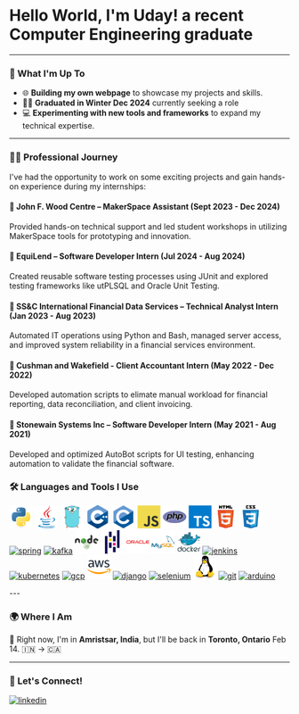 # Hello World, I'm Uday! a recent Computer Engineering graduate

---

### 🚀 What I'm Up To
- 🌐 **Building my own webpage** to showcase my projects and skills.  
- 👨‍🎓 **Graduated in Winter Dec 2024** currently seeking a role 
- 💻 **Experimenting with new tools and frameworks** to expand my technical expertise.  

---

### 👨‍💻 Professional Journey  
I've had the opportunity to work on some exciting projects and gain hands-on experience during my internships:  

#### 💼 **John F. Wood Centre – MakerSpace Assistant** (Sept 2023 - Dec 2024)  
  Provided hands-on technical support and led student workshops in utilizing MakerSpace tools for prototyping and innovation.

#### 💼 **EquiLend** – Software Developer Intern (Jul 2024 - Aug 2024)  
  Created reusable software testing processes using JUnit and explored testing frameworks like utPLSQL and Oracle Unit Testing.

#### 💼 **SS&C International Financial Data Services** – Technical Analyst Intern (Jan 2023 - Aug 2023) 
  Automated IT operations using Python and Bash, managed server access, and improved system reliability in a financial services environment.

#### 💼 **Cushman and Wakefield** - Client Accountant Intern  (May 2022 - Dec 2022)
  Developed automation scripts to elimate manual workload for financial reporting, data reconciliation, and client invoicing.

#### 💼 **Stonewain Systems Inc** – Software Developer Intern (May 2021 - Aug 2021) 
  Developed and optimized AutoBot scripts for UI testing, enhancing automation to validate the financial software.


### 🛠️ Languages and Tools I Use  
<p align="left">
  <a target="_blank" href="https://raw.githubusercontent.com/devicons/devicon/master/icons/python/python-original.svg"><img src="https://raw.githubusercontent.com/devicons/devicon/master/icons/python/python-original.svg" alt="python" width="42" height="42" /></a>
  <a target="_blank" href="https://raw.githubusercontent.com/devicons/devicon/master/icons/java/java-original.svg"><img src="https://raw.githubusercontent.com/devicons/devicon/master/icons/java/java-original.svg" alt="java" width="42" height="42" /></a>
  <a target="_blank" href="https://raw.githubusercontent.com/devicons/devicon/master/icons/go/go-original.svg"><img src="https://raw.githubusercontent.com/devicons/devicon/master/icons/go/go-original.svg" alt="go" width="42" height="42" /></a>
  <a target="_blank" href="https://raw.githubusercontent.com/devicons/devicon/master/icons/cplusplus/cplusplus-original.svg"><img src="https://raw.githubusercontent.com/devicons/devicon/master/icons/cplusplus/cplusplus-original.svg" alt="cplusplus" width="42" height="42" /></a>
  <a target="_blank" href="https://raw.githubusercontent.com/devicons/devicon/master/icons/c/c-original.svg"><img src="https://raw.githubusercontent.com/devicons/devicon/master/icons/c/c-original.svg" alt="c" width="42" height="42" /></a>
  <a target="_blank" href="https://raw.githubusercontent.com/devicons/devicon/master/icons/javascript/javascript-original.svg"><img src="https://raw.githubusercontent.com/devicons/devicon/master/icons/javascript/javascript-original.svg" alt="javascript" width="42" height="42" /></a>
  <a target="_blank" href="https://raw.githubusercontent.com/devicons/devicon/master/icons/php/php-original.svg"><img src="https://raw.githubusercontent.com/devicons/devicon/master/icons/php/php-original.svg" alt="php" width="42" height="42" /></a>
  <a target="_blank" href="https://raw.githubusercontent.com/devicons/devicon/master/icons/typescript/typescript-original.svg"><img src="https://raw.githubusercontent.com/devicons/devicon/master/icons/typescript/typescript-original.svg" alt="typescript" width="42" height="42" /></a>
  <a target="_blank" href="https://raw.githubusercontent.com/devicons/devicon/master/icons/html5/html5-original-wordmark.svg"><img src="https://raw.githubusercontent.com/devicons/devicon/master/icons/html5/html5-original-wordmark.svg" alt="html5" width="42" height="42" /></a>
  <a target="_blank" href="https://raw.githubusercontent.com/devicons/devicon/master/icons/css3/css3-original-wordmark.svg"><img src="https://raw.githubusercontent.com/devicons/devicon/master/icons/css3/css3-original-wordmark.svg" alt="css3" width="42" height="42" /></a>
  <a target="_blank" href="https://www.vectorlogo.zone/logos/springio/springio-icon.svg"><img src="https://www.vectorlogo.zone/logos/springio/springio-icon.svg" alt="spring" width="42" height="42" /></a>
  <a target="_blank" href="https://www.vectorlogo.zone/logos/apache_kafka/apache_kafka-icon.svg"><img src="https://www.vectorlogo.zone/logos/apache_kafka/apache_kafka-icon.svg" alt="kafka" width="42" height="42" /></a>
  <a target="_blank" href="https://raw.githubusercontent.com/devicons/devicon/master/icons/nodejs/nodejs-original-wordmark.svg"><img src="https://raw.githubusercontent.com/devicons/devicon/master/icons/nodejs/nodejs-original-wordmark.svg" alt="nodejs" width="42" height="42" /></a>
  <a target="_blank" href="https://raw.githubusercontent.com/devicons/devicon/2ae2a900d2f041da66e950e4d48052658d850630/icons/pandas/pandas-original.svg"><img src="https://raw.githubusercontent.com/devicons/devicon/2ae2a900d2f041da66e950e4d48052658d850630/icons/pandas/pandas-original.svg" alt="pandas" width="42" height="42" /></a>
  <a target="_blank" href="https://raw.githubusercontent.com/devicons/devicon/master/icons/oracle/oracle-original.svg"><img src="https://raw.githubusercontent.com/devicons/devicon/master/icons/oracle/oracle-original.svg" alt="oracle" width="42" height="42" /></a>
  <a target="_blank" href="https://raw.githubusercontent.com/devicons/devicon/master/icons/mysql/mysql-original-wordmark.svg"><img src="https://raw.githubusercontent.com/devicons/devicon/master/icons/mysql/mysql-original-wordmark.svg" alt="mysql" width="42" height="42" /></a>
  <a target="_blank" href="https://raw.githubusercontent.com/devicons/devicon/master/icons/docker/docker-original-wordmark.svg"><img src="https://raw.githubusercontent.com/devicons/devicon/master/icons/docker/docker-original-wordmark.svg" alt="docker" width="42" height="42" /></a>
  <a target="_blank" href="https://www.vectorlogo.zone/logos/jenkins/jenkins-icon.svg"><img src="https://www.vectorlogo.zone/logos/jenkins/jenkins-icon.svg" alt="jenkins" width="42" height="42" /></a>
  <a target="_blank" href="https://www.vectorlogo.zone/logos/kubernetes/kubernetes-icon.svg"><img src="https://www.vectorlogo.zone/logos/kubernetes/kubernetes-icon.svg" alt="kubernetes" width="42" height="42" /></a>
  <a target="_blank" href="https://www.vectorlogo.zone/logos/google_cloud/google_cloud-icon.svg"><img src="https://www.vectorlogo.zone/logos/google_cloud/google_cloud-icon.svg" alt="gcp" width="42" height="42" /></a>
  <a target="_blank" href="https://raw.githubusercontent.com/devicons/devicon/master/icons/amazonwebservices/amazonwebservices-original-wordmark.svg"><img src="https://raw.githubusercontent.com/devicons/devicon/master/icons/amazonwebservices/amazonwebservices-original-wordmark.svg" alt="aws" width="42" height="42" /></a>
  <a target="_blank" href="https://cdn.worldvectorlogo.com/logos/django.svg"><img src="https://cdn.worldvectorlogo.com/logos/django.svg" alt="django" width="42" height="42" /></a>
  <a target="_blank" href="https://raw.githubusercontent.com/detain/svg-logos/780f25886640cef088af994181646db2f6b1a3f8/svg/selenium-logo.svg"><img src="https://raw.githubusercontent.com/detain/svg-logos/780f25886640cef088af994181646db2f6b1a3f8/svg/selenium-logo.svg" alt="selenium" width="42" height="42" /></a>
  <a target="_blank" href="https://raw.githubusercontent.com/devicons/devicon/master/icons/linux/linux-original.svg"><img src="https://raw.githubusercontent.com/devicons/devicon/master/icons/linux/linux-original.svg" alt="linux" width="42" height="42" /></a>
  <a target="_blank" href="https://www.vectorlogo.zone/logos/git-scm/git-scm-icon.svg"><img src="https://www.vectorlogo.zone/logos/git-scm/git-scm-icon.svg" alt="git" width="42" height="42" /></a>
  <a target="_blank" href="https://cdn.worldvectorlogo.com/logos/arduino-1.svg"><img src="https://cdn.worldvectorlogo.com/logos/arduino-1.svg" alt="arduino" width="42" height="42" /></a>
</p>
---

### 🌍 Where I Am  
📍 Right now, I'm in **Amristsar, India**, but I'll be back in **Toronto, Ontario** Feb 14. 🇮🇳 → 🇨🇦  

---

### 💬 Let's Connect!  

<p align="left">
  <a target="_blank" href="https://www.linkedin.com/in/udaykhangura"><img src="https://img.shields.io/badge/linkedin-logo?style=for-the-badge&logo=linkedin&logoColor=white&color=%230a77b6" alt="linkedin" /></a>
</p>
